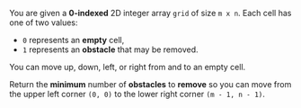You are given a **0-indexed** 2D integer array `grid` of size `m x n`. Each cell has one of two values:

- `0` represents an **empty** cell,
- `1` represents an **obstacle** that may be removed.

You can move up, down, left, or right from and to an empty cell.

Return the **minimum** number of **obstacles** to **remove** so you can move from the upper left corner `(0, 0)` to the lower right corner `(m - 1, n - 1)`.